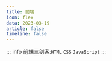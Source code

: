 ```yaml
---
title: 前端
icon: flex
data: 2023-03-19
article: false
timeline: false
---
```

::: info
前端三剑客:`HTML` `CSS` `JavaScript`
:::
